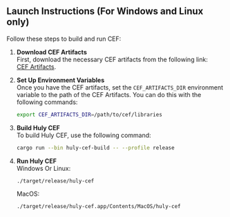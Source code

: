 ## Launch Instructions (For Windows and Linux only)
Follow these steps to build and run CEF:

1. **Download CEF Artifacts**  
   First, download the necessary CEF artifacts from the following link:  
   [CEF Artifacts](https://github.com/hytopiagg/cef-ui/releases/tag/cef-artifacts-v0.1.0).

2. **Set Up Environment Variables**  
   Once you have the CEF artifacts, set the `CEF_ARTIFACTS_DIR` environment variable to the path of the CEF Artifacts. You can do this with the following commands:
   ```bash
   export CEF_ARTIFACTS_DIR=/path/to/cef/libraries
   ```
3. **Build Huly CEF**  
   To build Huly CEF, use the following command:
   ```bash
   cargo run --bin huly-cef-build -- --profile release
   ```
4. **Run Huly CEF**  
   Windows Or Linux:
   ```bash
   ./target/release/huly-cef
   ```

   MacOS:
   ```bash
   ./target/release/huly-cef.app/Contents/MacOS/huly-cef
   ```
